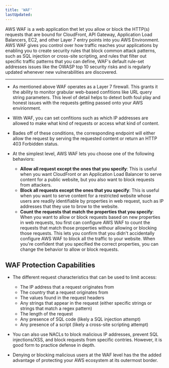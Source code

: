 ```yaml
---
title: 'WAF'
lastUpdated: 
---
```


AWS WAF is a web application thet let you allow or block the HTTP(s) requests that are bound for CloudFront, API Gateway, Application Load Balancers, EC2, and other Layer 7 entry points into you AWS Environment. AWS WAF gives you control over how traffic reaches your applications by enabling you to create security rules that block common attack patterns, such as SQL injection or cross-site scripting, and rules that filter out specific traffic patterns that you can define, WAF's default rule-set addresses issues like the OWASP top 10 security risks and is regularly updated whenever new vulnerabilities are discovered.

---

- As mentioned above WAF operates as a Layer 7 firewall. This grants it the ability to monitor grabular web-based confitions like URL query string parameters. This level of detail helps to detext both foul play and honest issues with the requests getting passed onto your AWS envirionment.

- With WAF, you can set confitions such as which IP addresses are allowed to make what kind of requests or access what kind of content.

- Bades off of these conditions, the corresponding endpoint will either allow the request by serving the requested content or return an HTTP 403 Forbidden status.

- At the simplest level, AWS WAF lets you choose one of the following behaviors:
    - **Allow all request except the ones that you specify**: This is useful when you want CloudFront or an Application Load Balancer to serve content for a public website, but you also want to block requests from attackers.
    - **Block all requests except the ones that you specify**: This is useful when you want to serve content for a restricted website whose users are readily identifiable by properties in web request, such as IP addresses that they use to brow to the website.
    - **Count the requests that match the properties that you specify**: When you want to allow or block requests based on new properties in web requests, tou first can configure AWS WAF to count the requests that match those properties withour allowing or blocking those requests. This lets you confirm that you didn't accidentally configure AWS WAF to block all the traffic to your website. When you're confident that you specified the correct properties, you can change the behavior to allow or block requests.

## WAF Protection Capabilities

- The different request characteristics that can be used to limit access: 
    - The IP address that a request originates from
    - The country that a request originates from
    - The values found in the request headers
    - Any strings that appear in the request (either specific strings or strings that match a regex pattern)
    - The length of the request
    - Any presence of SQL code (likely a SQL injection attempt)
    - Any presence of a script (likely a cross-site scripting attempt)

- You can also use NACLs to block malicious IP addresses, prevent SQL injections/XSS, and block requests from specific contries. However, it is good form to practice defense in depth.

- Denying or blocking malicious users at the WAF level has the the added advantage of protecting your AWS ecosystem at its outermost border.

